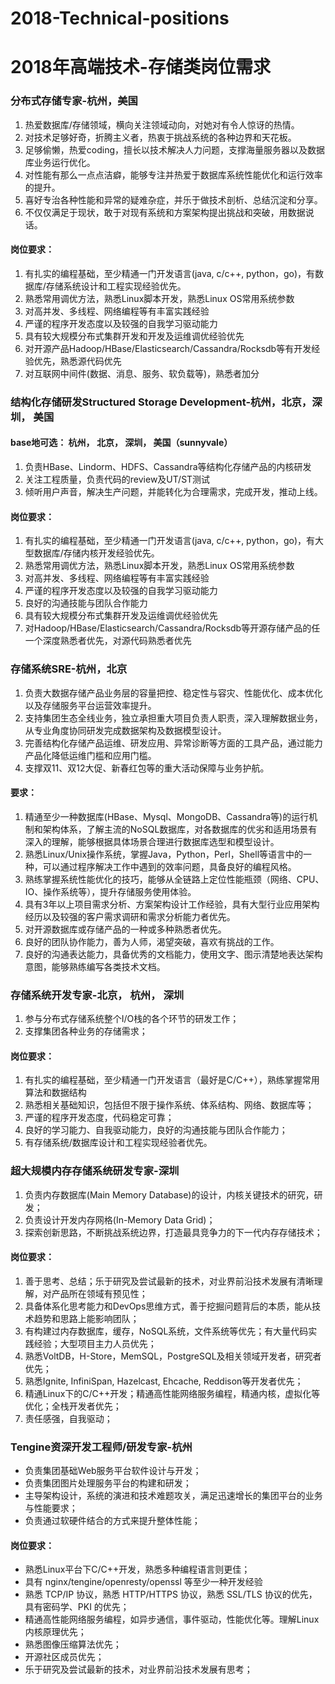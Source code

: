 # 2018-Technical-positions
# 2018年高端技术-存储类岗位需求
###  分布式存储专家-杭州，美国
1. 热爱数据库/存储领域，横向关注领域动向，对她对有令人惊讶的热情。 
2. 对技术足够好奇，折腾主义者，热衷于挑战系统的各种边界和天花板。 
3. 足够偷懒，热爱coding，擅长以技术解决人力问题，支撑海量服务器以及数据库业务运行优化。 
4. 对性能有那么一点点洁癖，能够专注并热爱于数据库系统性能优化和运行效率的提升。 
5. 喜好专治各种性能和异常的疑难杂症，并乐于做技术剖析、总结沉淀和分享。 
6. 不仅仅满足于现状，敢于对现有系统和方案架构提出挑战和突破，用数据说话。
####  岗位要求：
1. 有扎实的编程基础，至少精通一门开发语言(java, c/c++, python，go)，有数据库/存储系统设计和工程实现经验优先。 
2. 熟悉常用调优方法，熟悉Linux脚本开发，熟悉Linux OS常用系统参数 
3. 对高并发、多线程、网络编程等有丰富实践经验 
4. 严谨的程序开发态度以及较强的自我学习驱动能力 
5. 具有较大规模分布式集群开发和开发及运维调优经验优先 
6. 对开源产品Hadoop/HBase/Elasticsearch/Cassandra/Rocksdb等有开发经验优先，熟悉源代码优先 
7. 对互联网中间件(数据、消息、服务、软负载等)，熟悉者加分
###  结构化存储研发Structured Storage Development-杭州，北京，深圳， 美国
####  base地可选： 杭州， 北京， 深圳， 美国（sunnyvale）
1. 负责HBase、Lindorm、HDFS、Cassandra等结构化存储产品的内核研发
2. 关注工程质量，负责代码的review及UT/ST测试
3. 倾听用户声音，解决生产问题，并能转化为合理需求，完成开发，推动上线。
####  岗位要求：
1. 有扎实的编程基础，至少精通一门开发语言(java, c/c++, python，go)，有大型数据库/存储内核开发经验优先。
2. 熟悉常用调优方法，熟悉Linux脚本开发，熟悉Linux OS常用系统参数
3. 对高并发、多线程、网络编程等有丰富实践经验
4. 严谨的程序开发态度以及较强的自我学习驱动能力
5. 良好的沟通技能与团队合作能力
6. 具有较大规模分布式集群开发及运维调优经验优先
7. 对Hadoop/HBase/Elasticsearch/Cassandra/Rocksdb等开源存储产品的任一个深度熟悉者优先，对源代码熟悉者优先
###  存储系统SRE-杭州，北京
1. 负责大数据存储产品业务层的容量把控、稳定性与容灾、性能优化、成本优化以及存储服务平台运营效率提升。
2. 支持集团生态全线业务，独立承担重大项目负责人职责，深入理解数据业务，从专业角度协同研发完成数据架构及数据模型设计。 
3. 完善结构化存储产品运维、研发应用、异常诊断等方面的工具产品，通过能力产品化降低运维门槛和应用门槛。
4. 支撑双11、双12大促、新春红包等的重大活动保障与业务护航。
####  要求：
1. 精通至少一种数据库(HBase、Mysql、MongoDB、Cassandra等)的运行机制和架构体系，了解主流的NoSQL数据库，对各数据库的优劣和适用场景有深入的理解，能够根据具体场景合理进行数据库选型和模型设计。 
2. 熟悉Linux/Unix操作系统，掌握Java，Python，Perl，Shell等语言中的一种，可以通过程序解决工作中遇到的效率问题，具备良好的编程风格。 
3. 熟练掌握系统性能优化的技巧，能够从全链路上定位性能瓶颈（网络、CPU、IO、操作系统等），提升存储服务使用体验。 
4. 具有3年以上项目需求分析、方案架构设计工作经验，具有大型行业应用架构经历以及较强的客户需求调研和需求分析能力者优先。 
5. 对开源数据库或存储产品的一种或多种熟悉者优先。
6. 良好的团队协作能力，善为人师，渴望突破，喜欢有挑战的工作。 
7. 良好的沟通表达能力，具备优秀的文档能力，使用文字、图示清楚地表达架构意图，能够熟练编写各类技术文档。
###  存储系统开发专家-北京， 杭州， 深圳
1. 参与分布式存储系统整个I/O栈的各个环节的研发工作；
2. 支撑集团各种业务的存储需求；
####  岗位要求：
1. 有扎实的编程基础，至少精通一门开发语言（最好是C/C++），熟练掌握常用算法和数据结构
2. 熟悉相关基础知识，包括但不限于操作系统、体系结构、网络、数据库等；
3. 严谨的程序开发态度，代码稳定可靠；
4. 良好的学习能力、自我驱动能力，良好的沟通技能与团队合作能力；
5. 有存储系统/数据库设计和工程实现经验者优先。
###  超大规模内存存储系统研发专家-深圳
1. 负责内存数据库(Main Memory Database)的设计，内核关键技术的研究，研发；
2. 负责设计开发内存网格(In-Memory Data Grid)；
3. 探索创新思路，不断挑战系统边界，打造最具竞争力的下一代内存存储技术；
####  岗位要求：
1.  善于思考、总结；乐于研究及尝试最新的技术，对业界前沿技术发展有清晰理解，对产品所在领域有预见性；
2.  具备体系化思考能力和DevOps思维方式，善于挖掘问题背后的本质，能从技术趋势和思路上能影响团队；
3.  有构建过内存数据库，缓存，NoSQL系统，文件系统等优先；有大量代码实践经验；大型项目主力人员优先；
4.  熟悉VoltDB，H-Store，MemSQL，PostgreSQL及相关领域开发者，研究者优先；
5.  熟悉Ignite, InfiniSpan, Hazelcast, Ehcache, Reddison等开发者优先；
6.  精通Linux下的C/C++开发；精通高性能网络服务编程，精通内核，虚拟化等优化；全栈开发者优先；
7.  责任感强，自我驱动；
###  Tengine资深开发工程师/研发专家-杭州
*  负责集团基础Web服务平台软件设计与开发； 
*  负责集团图片处理服务平台的构建和研发； 
*  主导架构设计，系统的演进和技术难题攻关，满足迅速增长的集团平台的业务与性能要求； 
*  负责通过软硬件结合的方式来提升整体性能；
####  岗位要求：
*  熟悉Linux平台下C/C++开发，熟悉多种编程语言则更佳； 
*  具有 nginx/tengine/openresty/openssl 等至少一种开发经验 
*  熟悉 TCP/IP 协议，熟悉 HTTP/HTTPS 协议，熟悉 SSL/TLS 协议的优先，具有密码学、PKI 的优先； 
*  精通高性能网络服务编程，如异步通信，事件驱动，性能优化等。理解Linux内核原理优先； 
*  熟悉图像压缩算法优先； 
*  开源社区成员优先； 
*  乐于研究及尝试最新的技术，对业界前沿技术发展有思考；

